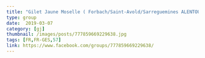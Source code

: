 ```yaml
---
title: "Gilet Jaune Moselle ( Forbach/Saint-Avold/Sarreguemines ALENTOURS )"
type: group
date:  2019-03-07
category: [gj]
thumbnail: /images/posts/777859669229638.jpg
tags: [FR,FR-GES,57]
link: https://www.facebook.com/groups/777859669229638/
---
```

